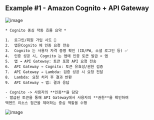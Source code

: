 ## Example #1 - Amazon Cognito + API Gateway
![image](https://github.com/user-attachments/assets/1bf363ec-f25e-4d62-b02c-e98624bd08f7)
```
* Cognito 중심 작동 흐름 요약 *

1.  로그인/회원 가입 시도 👤
2.  앱은Cognito 에 인증 요청 전송 
3.  Cognito 는 사용자 자격 증명 확인 (ID/PW, 소셜 로그인 등) ✅
4.  인증 성공 시, Cognito 는 앱에 인증 토큰 발급 ➡️ 앱
5.  앱 → API Gateway: 토큰 포함 API 요청 전송
6.  API Gateway → Cognito: 토큰 유효성/권한 검증
7.  API Gateway → Lambda: 검증 성공 시 요청 전달
8.  Lambda: 요청 처리 후 결과 반환
9.  API Gateway → 앱: 결과 응답

- Cognito -> 사용자의 **인증**을 담당
- 발급된 토큰을 통해 API Gateway에서 사용자의 **권한**을 확인하여
백엔드 리소스 접근을 제어하는 중심 역할을 수행
```
![image](https://github.com/user-attachments/assets/dd0be12d-91be-4424-8661-39589695a72d)
